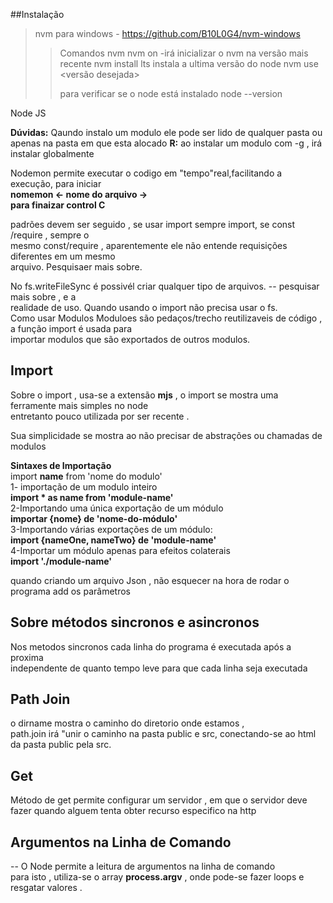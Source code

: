 ##Instalação

>nvm para windows - https://github.com/B10L0G4/nvm-windows 
>> Comandos nvm 
>>  nvm on -irá inicializar o nvm na versão mais recente 
>> nvm install lts instala a ultima versão do node 
>> nvm use <versão desejada>
>> 
>> para verificar se o node está instalado node --version


Node JS 


**Dúvidas:**
Qaundo instalo um modulo ele pode ser lido de qualquer pasta ou apenas na pasta em que esta alocado 
**R:** ao instalar um modulo com -g , irá instalar globalmente 

Nodemon permite executar o codigo em "tempo"real,facilitando a execução, para iniciar <br>
**nomemon <- nome do arquivo -> <br>** 
**para finaizar control C** 

padrões devem ser seguido , se usar import sempre import, se const /require , sempre o <br>
mesmo const/require , aparentemente ele não entende requisições diferentes em um mesmo <br>
arquivo. Pesquisaer mais sobre. 

No fs.writeFileSync é possivél criar qualquer tipo de arquivos. -- pesquisar mais sobre , e a <br> realidade de uso. Quando usando o import não precisa usar o fs. 
<br>
Como usar Modulos 
Moduloes são pedaços/trecho reutilizaveis de código , a função import é usada para <br>
importar modulos que são exportados de outros modulos. 
<br>

## Import 
Sobre o import , usa-se a extensão **mjs** , o import se mostra uma ferramente mais simples no node <br> entretanto pouco utilizada por ser recente . 

Sua simplicidade se mostra ao não precisar de abstrações ou chamadas de modulos 


**Sintaxes de Importação** <br>
import **name** from 'nome do modulo' <br>
1- importação de um modulo inteiro <br>
**import * as name from 'module-name'** <br>
2-Importando uma única exportação de um módulo <br>
**importar {nome} de 'nome-do-módulo'**<br>
3-Importando várias exportações de um módulo:<br>
**import {nameOne, nameTwo} de 'module-name'**<br>
4-Importar um módulo apenas para efeitos colaterais<br>
**import './module-name'**<br>


quando criando um arquivo Json , não esquecer na hora de rodar o programa add os parâmetros <br>

## Sobre métodos sincronos e asincronos <br>

Nos metodos sincronos cada linha do programa é executada após a proxima <br>
independente de quanto tempo leve para que cada linha seja executada <br>

## Path Join 
o dirname mostra o caminho do diretorio onde estamos ,<br> 
path.join irá "unir o caminho na pasta public e src, conectando-se ao html da pasta public pela src.

## Get 
Método de get permite configurar um servidor , em que o servidor deve fazer quando alguem tenta obter recurso especifico na http 

## Argumentos na Linha de Comando 

-- O Node permite a leitura de argumentos na linha de comando <br>
para isto , utiliza-se o array **process.argv** , onde pode-se fazer loops e <br>
resgatar valores . <br>




